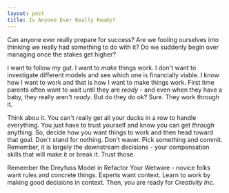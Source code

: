 ```yaml
---
layout: post
title: Is Anyone Ever Really Ready?
---
```


Can anyone ever really prepare for success? Are we fooling ourselves into thinking we really had something to do with it? Do we suddenly begin over managing once the stakes get higher?

I want to follow my gut. I want to _make_ things work. I don't want to investigate different models and see which one is financially viable. I know how I want to work and that is how I want to make things work. First time parents often want to wait until they are _ready_ - and even when they have a baby, they really aren't _ready_. But do they do ok? Sure. They work through it.

Think abou it. You can't really get all your ducks in a row to handle everything. You just have to trust yourself and know you can get _through_ anything. So, decide how you want things to work and then head toward that goal. Don't stand for nothing. Don't waver. Pick something and commit. Remember, it is largely the downstream decisions - your compensation skills that will make it or break it. Trust those.

Remember the Dreyfuss Model in Refactor Your Wetware - novice folks want rules and concrete things. Experts want context. Learn to work by making good decisions in context. Then, you are ready for _Creativity Inc_.
